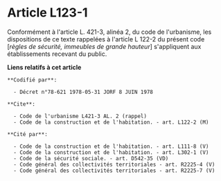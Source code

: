 # Article L123-1

Conformément à l'article L. 421-3, alinéa 2, du code de l'urbanisme, les dispositions de ce texte rappelées à l'article L
122-2 du présent code [*règles de sécurité, immeubles de grande hauteur*] s'appliquent aux établissements recevant du public.

**Liens relatifs à cet article**

	**Codifié par**:

	  - Décret n°78-621 1978-05-31 JORF 8 JUIN 1978

	**Cite**:

	  - Code de l'urbanisme L421-3 AL. 2 (rappel)
	  - Code de la construction et de l'habitation. - art. L122-2 (M)

	**Cité par**:

	  - Code de la construction et de l'habitation. - art. L111-8 (V)
	  - Code de la construction et de l'habitation. - art. L302-1 (V)
	  - Code de la sécurité sociale. - art. D542-35 (VD)
	  - Code général des collectivités territoriales - art. R2225-4 (V)
	  - Code général des collectivités territoriales - art. R2225-7 (V)
